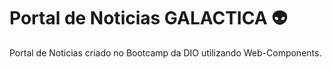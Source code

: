 # Portal de Noticias GALACTICA 👽

Portal de Noticias criado no Bootcamp da DIO utilizando Web-Components.
